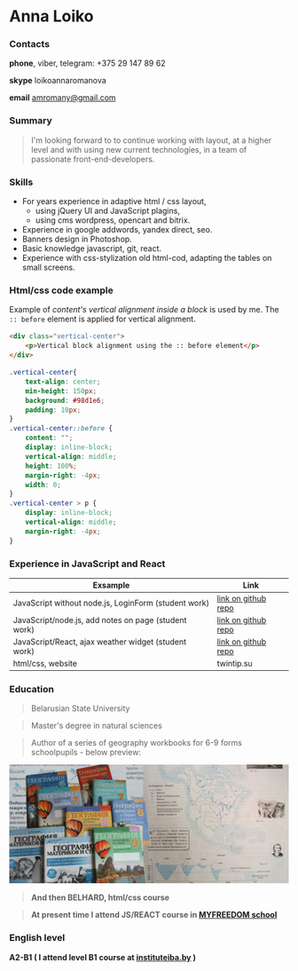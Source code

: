 # Anna Loiko
### Contacts

**phone**, viber, telegram: +375 29 147 89 62

**skype** loikoannaromanova

**email** amromany@gmail.com

### Summary

> I'm looking forward to to continue working with layout, 
> at a higher level and with using new current technologies, 
> in a team of passionate front-end-developers.

### Skills

* For years experience in adaptive html / css layout, 
    - using jQuery UI and JavaScript plagins,
    - using cms wordpress, opencart and bitrix.
* Experience in google addwords, yandex direct, seo.
* Banners design in Photoshop.
* Basic knowledge javascript, git, react.
* Experience with css-stylization old html-cod, adapting the tables on small screens.


### Html/css code example

Example of *content's vertical alignment inside a block* is used by me. The `:: before` element is applied for vertical alignment.

```html
<div class="vertical-center"> 
    <p>Vertical block alignment using the :: before element</p> 
</div>
```

```css
.vertical-center{
    text-align: center;
    min-height: 150px;
    background: #98d1e6;
    padding: 10px;
}
.vertical-center::before {
    content: "";
    display: inline-block;
    vertical-align: middle;
    height: 100%;
    margin-right: -4px;
    width: 0;
}
.vertical-center > p {
    display: inline-block;
    vertical-align: middle;
    margin-right: -4px;
}
```

### Experience in JavaScript and React

Exsample | Link |
-------- | ---- |
JavaScript without node.js, LoginForm  (student work) | [link on github repo](https://github.com/AnnaLoiko/login_form)
JavaScript/node.js, add notes on page (student work) | [link on github repo](https://github.com/AnnaLoiko/test_jokes_notes)
JavaScript/React, ajax weather widget (student work) | [link on github repo](https://github.com/AnnaLoiko/test_weather_widget)
html/css, website | twintip.su


### Education

> Belarusian State University

> Master's degree in natural sciences

> Author of a series of geography workbooks for 6-9 forms schoolpupils  -  below preview:

[![N|Solid](https://raw.githubusercontent.com/AnnaLoiko/rsschool-2019Q1-cv/gh-pages/preview-1.jpg)](https://raw.githubusercontent.com/AnnaLoiko/rsschool-2019Q1-cv/gh-pages/preview-1.jpg)


> **And then BELHARD, html/css course** 

> **At present time I attend JS/REACT course in [MYFREEDOM school](https://myfreedom.by/courses/web-design/frontend)**


### English level
**A2-B1 ( I attend level B1 course at [instituteiba.by](https://www.instituteiba.by/) )**